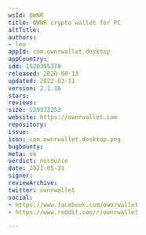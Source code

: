 ```yaml
---
wsId: OWNR
title: OWNR crypto wallet for PC
altTitle: 
authors:
- leo
appId: com.ownrwallet.desktop
appCountry: 
idd: 1520395378
released: 2020-08-13
updated: 2022-03-11
version: 2.1.16
stars: 
reviews: 
size: 129973253
website: https://ownrwallet.com
repository: 
issue: 
icon: com.ownrwallet.desktop.png
bugbounty: 
meta: ok
verdict: nosource
date: 2021-05-31
signer: 
reviewArchive: 
twitter: ownrwallet
social:
- https://www.facebook.com/ownrwallet
- https://www.reddit.com/r/ownrwallet

---
```



